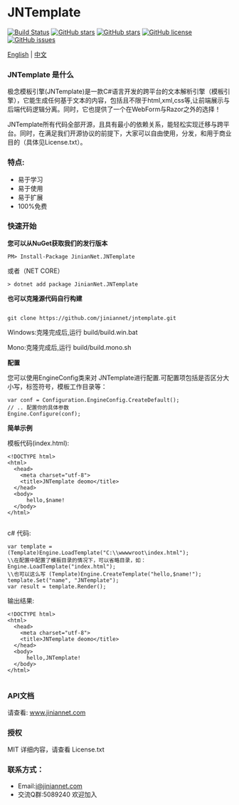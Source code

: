 ﻿
# JNTemplate
[![Build Status](https://travis-ci.org/jiniannet/jntemplate.svg?branch=master)](https://travis-ci.org/jiniannet/jntemplate)
[![GitHub stars](https://img.shields.io/nuget/v/JinianNet.JNTemplate.svg)](https://www.nuget.org/packages/JinianNet.JNTemplate/)
[![GitHub stars](https://img.shields.io/github/stars/jiniannet/jntemplate.svg)](https://github.com/jiniannet/jntemplate/stargazers)
[![GitHub license](https://img.shields.io/badge/license-Apache%202-blue.svg)](https://raw.githubusercontent.com/jiniannet/jntemplate/master/License.txt)
[![GitHub issues](https://img.shields.io/github/issues/jiniannet/jntemplate.svg)](https://github.com/jiniannet/jntemplate/issues)

[English](https://github.com/jiniannet/jntemplate/blob/master/README.md) | [中文](https://github.com/jiniannet/jntemplate/blob/master/README-zh-CN.md)

### JNTemplate 是什么

极念模板引擎(JNTemplate)是一款C#语言开发的跨平台的文本解析引擎（模板引擎），它能生成任何基于文本的内容，包括且不限于html,xml,css等,让前端展示与后端代码逻辑分离。同时，它也提供了一个在WebForm与Razor之外的选择！

JNTemplate所有代码全部开源，且具有最小的依赖关系，能轻松实现迁移与跨平台。同时，在满足我们开源协议的前提下，大家可以自由使用，分发，和用于商业目的（具体见License.txt）。

### 特点:
- 易于学习
- 易于使用
- 易于扩展
- 100%免费

### 快速开始

**您可以从NuGet获取我们的发行版本**
```
PM> Install-Package JinianNet.JNTemplate

```
或者（NET CORE）
```
> dotnet add package JinianNet.JNTemplate
```


**也可以克隆源代码自行构建**
```

git clone https://github.com/jiniannet/jntemplate.git
```

Windows:克隆完成后,运行 build/build.win.bat

Mono:克隆完成后,运行 build/build.mono.sh

  
  
**配置**

您可以使用EngineConfig类来对 JNTemplate进行配置.可配置项包括是否区分大小写，标签符号，模板工作目录等：
```
var conf = Configuration.EngineConfig.CreateDefault();
// .. 配置你的具体参数
Engine.Configure(conf);
```

**简单示例**

模板代码(index.html):
```
<!DOCTYPE html>
<html>
  <head>
    <meta charset="utf-8">
    <title>JNTemplate deomo</title>
  </head>
  <body>
      hello,$name!
  </body>
</html>


```

c# 代码:

```
var template = (Template)Engine.LoadTemplate("C:\\wwwwroot\index.html");
\\在配置中配置了模板目录的情况下，可以省略目录，如：Engine.LoadTemplate("index.html");
\\也可以这么写 (Template)Engine.CreateTemplate("hello,$name!");
template.Set("name", "JNTemplate");
var result = template.Render(); 
```

输出结果:
```
<!DOCTYPE html>
<html>
  <head>
    <meta charset="utf-8">
    <title>JNTemplate deomo</title>
  </head>
  <body>
      hello,JNTemplate!
  </body>
</html>


```

### API文档
请查看: www.jiniannet.com 


### 授权
MIT  详细内容，请查看 License.txt
  
### 联系方式：
- Email:i@jiniannet.com
- 交流Q群:5089240 欢迎加入
